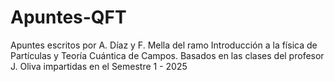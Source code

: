 # Apuntes-QFT
Apuntes escritos por A. Díaz y F. Mella del ramo Introducción a la física de Partículas y Teoría Cuántica de Campos. Basados en las clases del profesor J. Oliva impartidas en el Semestre 1 - 2025

